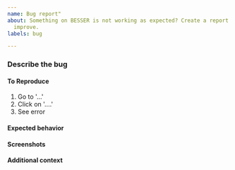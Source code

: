 ```yaml
---
name: Bug report"
about: Something on BESSER is not working as expected? Create a report to help us
  improve.
labels: bug

---
```


### Describe the bug
<!-- A clear and concise description of what the bug is. -->

#### To Reproduce
<!-- Steps to reproduce the behavior: -->
1. Go to '...'
2. Click on '....'
3. See error

#### Expected behavior
<!-- A clear and concise description of what you expected to happen. -->

#### Screenshots
<!-- If applicable, add screenshots to help explain your problem. -->

#### Additional context
<!-- Add any other context about the problem here. -->
